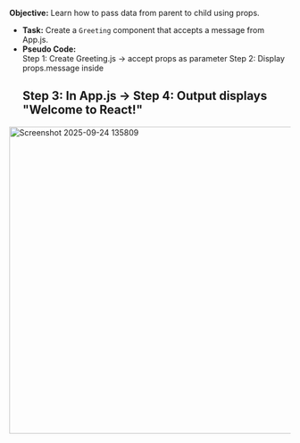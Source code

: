 **Objective:** Learn how to pass data from parent to child using props.  
- **Task:** Create a `Greeting` component that accepts a message from App.js.  
- **Pseudo Code:**  
Step 1: Create Greeting.js → accept props as parameter
Step 2: Display props.message inside <h2>
Step 3: In App.js → <Greeting message="Welcome to React!" />
Step 4: Output displays "Welcome to React!"
<img width="682" height="551" alt="Screenshot 2025-09-24 135809" src="https://github.com/user-attachments/assets/7ecff874-0260-4966-a251-f7475a92a5c8" />
